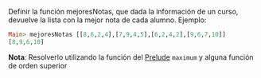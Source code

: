 Definir la función mejoresNotas, que dada la información de un curso, devuelve la lista con la mejor nota de cada alumno. Ejemplo:

```Haskell
Main> mejoresNotas [[8,6,2,4],[7,9,4,5],[6,2,4,2],[9,6,7,10]]
[8,9,6,10]
```

**Nota**: Resolverlo utilizando la función del [Prelude](https://hackage.haskell.org/package/base/docs/Prelude.html) `maximum` y alguna función de orden superior